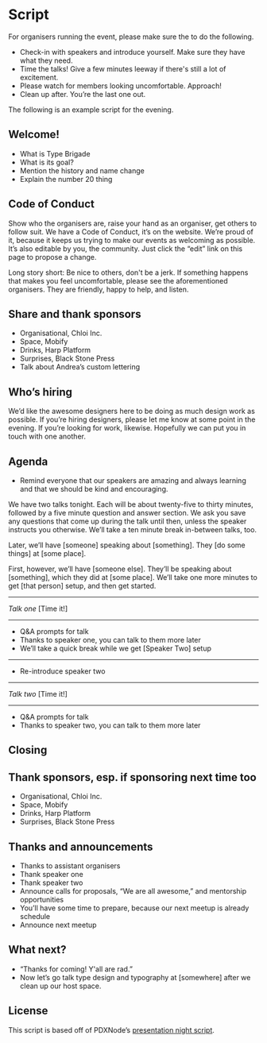 # Script

For organisers running the event, please make sure the to do the following.

- Check-in with speakers and introduce yourself. Make sure they have what they need.
- Time the talks! Give a few minutes leeway if there's still a lot of excitement. 
- Please watch for members looking uncomfortable. Approach!
- Clean up after. You’re the last one out.

The following is an example script for the evening.

## Welcome!

- What is Type Brigade
- What is its goal?
- Mention the history and name change
- Explain the number 20 thing

## Code of Conduct

Show who the organisers are, raise your hand as an organiser, get others to follow suit. We have a Code of Conduct, it’s on the website. We’re proud of it, because it keeps us trying to make our events as welcoming as possible. It’s also editable by you, the community. Just click the “edit” link on this page to propose a change.

Long story short: Be nice to others, don't be a jerk. If something happens that makes you feel uncomfortable, please see the aforementioned organisers. They are friendly, happy to help, and listen.

## Share and thank sponsors

- Organisational, Chloi Inc.
- Space, Mobify
- Drinks, Harp Platform
- Surprises, Black Stone Press 
- Talk about Andrea’s custom lettering 

## Who’s hiring

We’d like the awesome designers here to be doing as much design work as possible. If you’re hiring designers, please let me know at some point in the evening. If you’re looking for work, likewise. Hopefully we can put you in touch with one another.

## Agenda

- Remind everyone that our speakers are amazing and always learning and that we should be kind and encouraging.

We have two talks tonight. Each will be about twenty-five to thirty minutes, followed by a five minute question and answer section. We ask you save any questions that come up during the talk until then, unless the speaker instructs you otherwise. We’ll take a ten minute break in-between talks, too. 

Later, we’ll have [someone] speaking about [something]. They [do some things] at [some place].

First, however, we’ll have [someone else]. They’ll be speaking about [something], which they did at [some place]. We’ll take one more minutes to get [that person] setup, and then get started.

***

_Talk one_
[Time it!]

***

- Q&A prompts for talk
- Thanks to speaker one, you can talk to them more later
- We’ll take a quick break while we get [Speaker Two] setup

***

- Re-introduce speaker two

***

_Talk two_
[Time it!]

***

- Q&A prompts for talk
- Thanks to speaker two, you can talk to them more later

## Closing

## Thank sponsors, esp. if sponsoring next time too

- Organisational, Chloi Inc.
- Space, Mobify
- Drinks, Harp Platform
- Surprises, Black Stone Press 

## Thanks and announcements

- Thanks to assistant organisers
- Thank speaker one
- Thank speaker two
- Announce calls for proposals, “We are all awesome,” and mentorship opportunities 
- You’ll have some time to prepare, because our next meetup is already schedule
- Announce next meetup

## What next?

- “Thanks for coming! Y'all are rad.”
- Now let’s go talk type design and typography at [somewhere] after we clean up our host space.

## License

This script is based off of PDXNode’s [presentation night script](https://github.com/PDXNode/pdxnode/blob/master/presentation_night_script.md).
